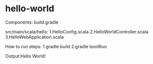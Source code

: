 hello-world
===========
Components:
build.gradle

src/main/scala/hello:
1.HelloConfig.scala
2.HelloWorldController.scala
3.HelloWebApplication.scala

How to run steps:
1.gradle build
2.gradle bootRun

Output:Hello World!
